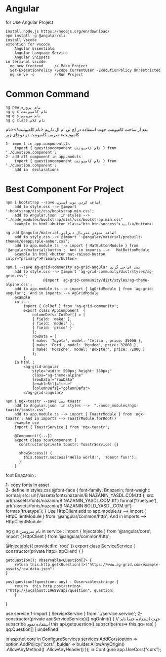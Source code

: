 # Angular

for Use Angular Project
  
    Install node.js https://nodejs.org/en/download/
    npm install -g @angular/cli
    install Vscode
    extention for vscode
	    Angular Essentials
	    Angular Language Service
	    Angular Snippets
    in terminal vscode
      ng new frontend     // Make Project                 
      Set-ExecutionPolicy -Scope CurrentUser -ExecutionPolicy Unrestricted
      ng serve -o         //Run Project
# Common Command
    ng new نام پروژه
    ng g c نام کامپوننت
    ng g s نام سرویس
    ng g class نام کلاس
بعد از ساخت کامپوننت جهت استفاده در اچ تی ام ال داریم <نام کامپوننت/><نام کامپوننت> تعریف کامپوننت در دوجای زیر

    1- import in app.component.ts
	    import { questioncomponent نام کامپوننت } from './question.component';
    2- add all component in app.moduls
	    import { questioncomponent نام کامپوننت } from './question.component';
	    add in  declarations
# Best Component For Project
	npm i bootstrap --save اضافه کردن بوت استرپ
		add to style.css --> @import '~bootstrap/dist/css/bootstrap.min.css';
		add to Angular.json  in styles --> "./node_modules/bootstrap/dist/css/bootstrap.min.css"
		example in html <button class="btn btn-success">تایید</button>
		
	ng add @angular/material اضافه نمودن متریال دیزاین
		add to style.css --> @import '~@angular/material/prebuilt-themes/deeppurple-amber.css';
		add to app.module.ts --> import { MatButtonModule } from '@angular/material/button';  And in imports -->   MatButtonModule
		example in html <button mat-raised-button color="primary">Primary</button>	

	npm i --save ag-grid-community ag-grid-angular نصب ای جی گرید
		add to style.css --> @import 'ag-grid-community/dist/styles/ag-grid.css';  
				     @import 'ag-grid-community/dist/styles/ag-theme-alpine.css'; 
		add to app.module.ts --> import { AgGridModule } from 'ag-grid-angular';  And in imports --> AgGridModule
		example 
		in ts :
			import { ColDef } from 'ag-grid-community';
			export class AppComponent  {
			    columnDefs: ColDef[] = [
				{ field: 'make' },
				{ field: 'model' },
				{ field: 'price' }
			    ];
			    rowData = [
				{ make: 'Toyota', model: 'Celica', price: 35000 },
				{ make: 'Ford', model: 'Mondeo', price: 32000 },
				{ make: 'Porsche', model: 'Boxster', price: 72000 }
			    ];
			}
		in html :
			<ag-grid-angular
			    style="width: 500px; height: 350px;"
			    class="ag-theme-alpine"
			    [rowData]="rowData"
			    [enableRtl]="true"
			    [columnDefs]="columnDefs">
			</ag-grid-angular>

	npm i ngx-toastr --save نصب toastr
		add to Angular.json  in styles -->  "./node_modules/ngx-toastr/toastr.css"
		add to app.module.ts --> import { ToastrModule } from 'ngx-toastr'; And in imports --> ToastrModule.forRoot()
		example use 
		import { ToastrService } from 'ngx-toastr';

		@Component({...})
		export class YourComponent {
		  constructor(private toastr: ToastrService) {}

		  showSuccess() {
		    this.toastr.success('Hello world!', 'Toastr fun!');
		  }
		}
font Bnazanin :

1- copy fonts in asset		 
2- define in styles.css
	@font-face {
	    font-family: Bnazanin;
		    font-weight: normal;
	     	    src: url('/assets/fonts/nazanin/B NAZANIN_YASDL.COM.ttf');
	    src: url('/assets/fonts/nazanin/B NAZANIN_YASDL.COM.ttf') format('truetype'), 
	    url('/assets/fonts/nazanin/B NAZANIN BOLD_YASDL.COM.ttf') format('truetype');
	}
Use HttpClient
add to app.module.ts --> import { HttpClientModule } from '@angular/common/http'; And in imports --> HttpClientModule

ng g s نام سرویس
in service :
import { Injectable } from '@angular/core';
import { HttpClient } from '@angular/common/http';

@Injectable({
  providedIn: 'root'
})
export class ServiceService {
	constructor(private http:HttpClient) { }

	getquestion(): Observable<Question[]> {
  		return this.http.get<Question[]>("https://www.ag-grid.com/example-assets/row-data.json")
	}

	postquestion2(question: any) : Observable<string> {
 		return  this.http.post<string>("http://localhost:19698/api/question", question)
    	}
}

use service
	1-import { ServiceService } from '../service.service';
	2-constructor(private api:ServiceService){}
	ngOnInit()
	{
	//	جهت استفاده حتما باید  subscribe  استفاده نمود
			this.api.getquestion().subscribe(res=>
  			this.qq=res)
	}
	qq:Question[] | undefined


in asp.net core 
	in ConfigureServices
	    services.AddCors(option => option.AddPolicy("cors", bulder =>
	       bulder.AllowAnyOrigin()
	       .AllowAnyMethod()
	       .AllowAnyHeader()
	    ));
	in Configure app.UseCors("cors");
